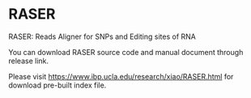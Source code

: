# RASER
RASER: Reads Aligner for SNPs and Editing sites of RNA

You can download RASER source code and manual document through release link.

Please visit https://www.ibp.ucla.edu/research/xiao/RASER.html for download pre-built index file.
